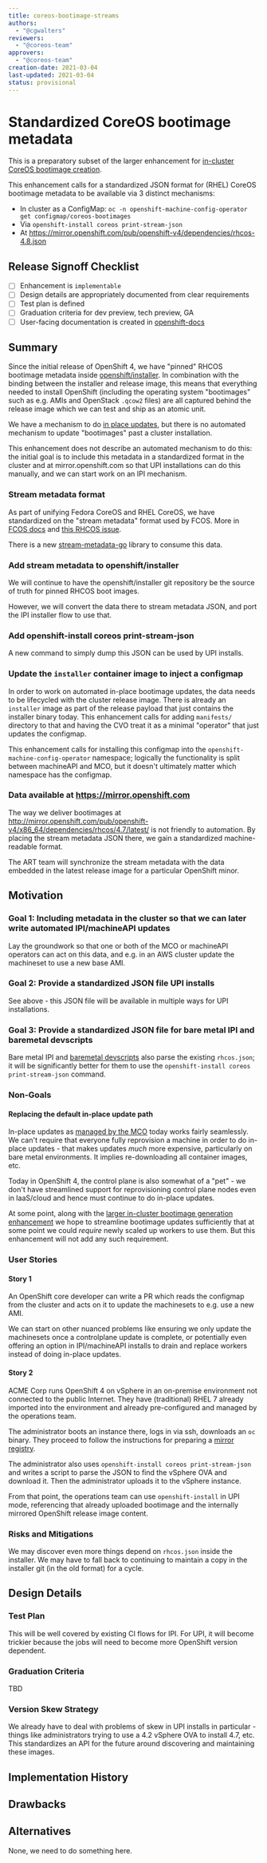 ```yaml
---
title: coreos-bootimage-streams
authors:
  - "@cgwalters"
reviewers:
  - "@coreos-team"
approvers:
  - "@coreos-team"
creation-date: 2021-03-04
last-updated: 2021-03-04
status: provisional
---
```


# Standardized CoreOS bootimage metadata

This is a preparatory subset of the larger enhancement for [in-cluster CoreOS bootimage creation](https://github.com/openshift/enhancements/pull/201).

This enhancement calls for a standardized JSON format for (RHEL) CoreOS bootimage metadata to be available via 3 distinct mechanisms:

- In cluster as a ConfigMap: `oc -n openshift-machine-config-operator get configmap/coreos-bootimages`
- Via `openshift-install coreos print-stream-json`
- At https://mirror.openshift.com/pub/openshift-v4/dependencies/rhcos-4.8.json

## Release Signoff Checklist

- [ ] Enhancement is `implementable`
- [ ] Design details are appropriately documented from clear requirements
- [ ] Test plan is defined
- [ ] Graduation criteria for dev preview, tech preview, GA
- [ ] User-facing documentation is created in [openshift-docs](https://github.com/openshift/openshift-docs/)

## Summary

Since the initial release of OpenShift 4, we have "pinned" RHCOS bootimage metadata inside [openshift/installer](https://github.com/openshift/installer).
In combination with the binding between the installer and release image, this means that everything needed to install OpenShift (including the operating system "bootimages" such as e.g. AMIs and OpenStack `.qcow2` files) are all captured behind the release image which we can test and ship as an atomic unit.

We have a mechanism to do [in place updates](https://github.com/openshift/machine-config-operator/blob/master/docs/OSUpgrades.md), but there is no automated mechanism to update "bootimages" past a cluster installation.

This enhancement does not describe an automated mechanism to do this: the initial goal is to include this metadata in a standardized format in the cluster and at mirror.openshift.com so that UPI installations can do this manually, and we can start work on an IPI mechanism.

### Stream metadata format

As part of unifying Fedora CoreOS and RHEL CoreOS, we have standardized on the "stream metadata" format used by FCOS.  More in [FCOS docs](https://docs.fedoraproject.org/en-US/fedora-coreos/getting-started/) and [this RHCOS issue](https://github.com/openshift/os/issues/477).

There is a new [stream-metadata-go](https://github.com/coreos/stream-metadata-go) library to consume this data.

### Add stream metadata to openshift/installer

We will continue to have the openshift/installer git repository be the source of truth for pinned RHCOS boot images.

However, we will convert the data there to stream metadata JSON, and port the IPI installer flow to use that.

### Add openshift-install coreos print-stream-json

A new command to simply dump this JSON can be used by UPI installs.

### Update the `installer` container image to inject a configmap

In order to work on automated in-place bootimage updates, the data needs to be lifecycled
with the cluster release image.  There is already an `installer` image as part of the
release payload that just contains the installer binary today.  This enhancement
calls for adding `manifests/` directory to that and having the CVO treat it as a minimal
"operator" that just updates the configmap.

This enhancement calls for installing this configmap into the `openshift-machine-config-operator` namespace;
logically the functionality is split between machineAPI and MCO, but it doesn't ultimately matter
which namespace has the configmap.


### Data available at https://mirror.openshift.com

The way we deliver bootimages at http://mirror.openshift.com/pub/openshift-v4/x86_64/dependencies/rhcos/4.7/latest/ is not friendly to automation.  By placing the stream metadata JSON there, we gain a standardized machine-readable format.

The ART team will synchronize the stream metadata with the data embedded in the latest release image for a particular OpenShift minor.


## Motivation

### Goal 1: Including metadata in the cluster so that we can later write automated IPI/machineAPI updates

Lay the groundwork so that one or both of the MCO or machineAPI operators can act on this data, and e.g. in an AWS cluster update the machineset to use a new base AMI.

### Goal 2: Provide a standardized JSON file UPI installs

See above - this JSON file will be available in multiple ways for UPI installations.

### Goal 3: Provide a standardized JSON file for bare metal IPI and baremetal devscripts

Bare metal IPI and [baremetal devscripts](https://github.com/openshift-metal3/dev-scripts/blob/7e4800462fa7e71aaa9e4a7f4eb10166a6b1789c/rhcos.sh#L14) also
parse the existing `rhcos.json`; it will be significantly better for them to use the
`openshift-install coreos print-stream-json` command.
### Non-Goals

#### Replacing the default in-place update path

In-place updates as [managed by the MCO](https://github.com/openshift/machine-config-operator/blob/master/docs/OSUpgrades.md) today works fairly seamlessly.
We can't require that everyone fully reprovision a machine in order to do in-place updates - that makes updates *much* more expensive, particularly on bare metal environments.
It implies re-downloading all container images, etc.

Today in OpenShift 4, the control plane is also somewhat of a "pet" - we don't have streamlined support for reprovisioning control plane nodes even in IaaS/cloud and hence must continue to do in-place updates.

At some point, along with the [larger in-cluster bootimage generation enhancement](https://github.com/openshift/enhancements/pull/201) we hope to streamline bootimage updates sufficiently that at some point we could *require*
newly scaled up workers to use them.  But this enhancement will not add any such requirement.

### User Stories

#### Story 1

An OpenShift core developer can write a PR which reads the configmap from the cluster and acts on it to update the machinesets to e.g. use a new AMI.

We can start on other nuanced problems like ensuring we only update the machinesets once a controlplane update is complete, or potentially even offering an option in IPI/machineAPI installs to drain and replace workers instead of doing in-place updates.

#### Story 2

ACME Corp runs OpenShift 4 on vSphere in an on-premise environment not connected to the public Internet.  They have (traditional) RHEL 7 already imported into the environment and already pre-configured and managed by the operations team.

The administrator boots an instance there, logs in via ssh, downloads an `oc` binary.  They proceed to follow the instructions for preparing a [mirror registry](https://docs.openshift.com/container-platform/4.7/installing/install_config/installing-restricted-networks-preparations.html).

The administrator also uses `openshift-install coreos print-stream-json` and writes a script to parse the JSON to find the vSphere OVA and download it.  Then the administrator uploads it to the vSphere instance.

From that point, the operations team can use `openshift-install` in UPI mode, referencing that already uploaded bootimage and the internally mirrored OpenShift release image content.

### Risks and Mitigations

We may discover even more things depend on `rhcos.json` inside the installer.  We may have to fall back to continuing to maintain a copy in the installer git (in the old format) for a cycle.

## Design Details

### Test Plan

This will be well covered by existing CI flows for IPI.  For UPI, it will become trickier because the jobs will need to become more OpenShift version dependent.

### Graduation Criteria

TBD

### Version Skew Strategy

We already have to deal with problems of skew in UPI installs in particular - things like administrators trying to use a 4.2 vSphere OVA to install 4.7, etc.  This standardizes an API for the future around discovering and maintaining these images.

## Implementation History

## Drawbacks

## Alternatives

None, we need to do something here.
